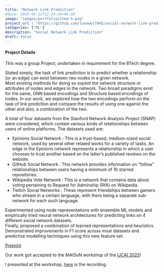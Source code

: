 ```yaml
---
title: "Network Link Prediction"
#date: 2019-05-12T12:14:34+06:00
image: "images/portfolio/item-5.png"
project_url : "https://github.com/lonewolf045/social-network-link-prediction"
categories: ["ML"]
description: "Social Network Link Prediction"
draft: false
---
```


#### Project Details

This was a group Project, undertaken in requirement for the BTech degree.   

Stated simply, the task of link prediction is to predict whether a relationship (or an edge) can exist between two nodes in a given network.  
Most existing methods for doing so exploit the network structure or attributes of nodes and edges in the network. Two broad paradigms exist for the same, GNN based encodings and Structure based encodings of nodes. In our work, we explored how the two encodings perform on the task of link prediction and compare the results of using one against the other and also, a combination of the two.  

A total of four datasets from the Stanford Network Analysis Project (SNAP) were considered, which contain various kinds of relationships between users of online platforms. The datasets used are:  
* Epinions Social Network : This is a trust-based, medium-sized social network, used by several other related works for a variety of tasks. An edge in the Epinions network represents a relationship in which a user chooses to trust another based on the latter’s published reviews on the website.  
* GitHub Social Network : This network provides information on "follow” relationships between users having a minimum of 10 starred repositories.  
* Wikipedia Vote Network : This is a network that contains data about voting pertaining to Request for Adminship (RfA) on Wikipedia.  
* Twitch Social Networks : These represent friendships between gamers who stream in a certain language, with there being a separate sub-network for each such language.  

Experimented using node representations with ensemble ML models and empirically tried neural network architectures for predicting links on 4 different social network datasets.  
Finally, proposed a combination of learned representations and heuristics. Demonstrated improvements in F1 score across most datasets and predictive modelling techniques using this new feature set.  

[Preprint](https://drive.google.com/file/d/1fSQrkQXJer_B1ZuoHBgKkTpEBXpfH258/view?usp=sharing)  

Our work got accepted to the MAISoN workshop of the [IJCAI 2023](https://2023.maisonworkshop.org/accepted-papers)!  

I presented at the workshop, [here](https://drive.google.com/file/d/1zZTemQ5n1ks1w0PabGAkKA0is6r59MXO/view?usp=sharing) is the recording.  
